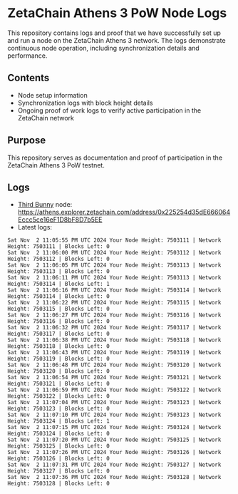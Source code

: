 # ZetaChain Athens 3 PoW Node Logs
This repository contains logs and proof that we have successfully set up and run a node on the ZetaChain Athens 3 network. The logs demonstrate continuous node operation, including synchronization details and performance.

## Contents
- Node setup information
- Synchronization logs with block height details
- Ongoing proof of work logs to verify active participation in the ZetaChain network

## Purpose
This repository serves as documentation and proof of participation in the ZetaChain Athens 3 PoW testnet.

## Logs

- [Third Bunny](https://thirdbunny.xyz/) node: https://athens.explorer.zetachain.com/address/0x225254d35dE666064Eccc5ce16eF1D8bF8D7b5EE
- Latest logs:
```
Sat Nov  2 11:05:55 PM UTC 2024 Your Node Height: 7503111 | Network Height: 7503111 | Blocks Left: 0
Sat Nov  2 11:06:00 PM UTC 2024 Your Node Height: 7503112 | Network Height: 7503112 | Blocks Left: 0
Sat Nov  2 11:06:05 PM UTC 2024 Your Node Height: 7503113 | Network Height: 7503113 | Blocks Left: 0
Sat Nov  2 11:06:11 PM UTC 2024 Your Node Height: 7503113 | Network Height: 7503114 | Blocks Left: 1
Sat Nov  2 11:06:16 PM UTC 2024 Your Node Height: 7503114 | Network Height: 7503114 | Blocks Left: 0
Sat Nov  2 11:06:22 PM UTC 2024 Your Node Height: 7503115 | Network Height: 7503115 | Blocks Left: 0
Sat Nov  2 11:06:27 PM UTC 2024 Your Node Height: 7503116 | Network Height: 7503116 | Blocks Left: 0
Sat Nov  2 11:06:32 PM UTC 2024 Your Node Height: 7503117 | Network Height: 7503117 | Blocks Left: 0
Sat Nov  2 11:06:38 PM UTC 2024 Your Node Height: 7503118 | Network Height: 7503118 | Blocks Left: 0
Sat Nov  2 11:06:43 PM UTC 2024 Your Node Height: 7503119 | Network Height: 7503119 | Blocks Left: 0
Sat Nov  2 11:06:48 PM UTC 2024 Your Node Height: 7503120 | Network Height: 7503120 | Blocks Left: 0
Sat Nov  2 11:06:54 PM UTC 2024 Your Node Height: 7503121 | Network Height: 7503121 | Blocks Left: 0
Sat Nov  2 11:06:59 PM UTC 2024 Your Node Height: 7503122 | Network Height: 7503122 | Blocks Left: 0
Sat Nov  2 11:07:04 PM UTC 2024 Your Node Height: 7503123 | Network Height: 7503123 | Blocks Left: 0
Sat Nov  2 11:07:10 PM UTC 2024 Your Node Height: 7503123 | Network Height: 7503124 | Blocks Left: 1
Sat Nov  2 11:07:15 PM UTC 2024 Your Node Height: 7503124 | Network Height: 7503124 | Blocks Left: 0
Sat Nov  2 11:07:20 PM UTC 2024 Your Node Height: 7503125 | Network Height: 7503125 | Blocks Left: 0
Sat Nov  2 11:07:26 PM UTC 2024 Your Node Height: 7503126 | Network Height: 7503126 | Blocks Left: 0
Sat Nov  2 11:07:31 PM UTC 2024 Your Node Height: 7503127 | Network Height: 7503127 | Blocks Left: 0
Sat Nov  2 11:07:36 PM UTC 2024 Your Node Height: 7503128 | Network Height: 7503128 | Blocks Left: 0
```

